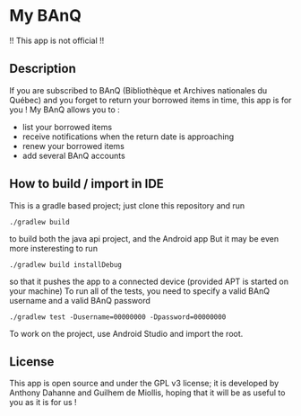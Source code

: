 # My BAnQ
!! This app is not official !!

## Description
If you are subscribed to BAnQ (Bibliothèque et Archives nationales du Québec) and you forget to return your borrowed items in time, this app is for you !
My BAnQ allows you to :
* list your borrowed items
* receive notifications when the return date is approaching
* renew your borrowed items
* add several BAnQ accounts

## How to build / import in IDE
This is a gradle based project; just clone this repository and run 

    ./gradlew build

to build both the java api project, and the Android app
But it may be even more insteresting to run 

    ./gradlew build installDebug

so that it pushes the app to a connected device (provided APT is started on your machine)
To run all of the tests, you need to specify a valid BAnQ username and a valid BAnQ password

    ./gradlew test -Dusername=00000000 -Dpassword=00000000

To work on the project, use Android Studio and import the root.

## License
This app is open source and under the GPL v3 license; it is developed by Anthony Dahanne and Guilhem de Miollis, hoping that it will be as useful to you as it is for us !
